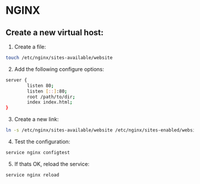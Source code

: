 # NGINX

## Create a new virtual host:

1. Create a file:
```bash
touch /etc/nginx/sites-available/website
```

2. Add the following configure options:
```bash
server {
        listen 80;
        listen [::]:80;
        root /path/to/dir;
        index index.html;
}
```

3. Create a new link:
```bash
ln -s /etc/nginx/sites-available/website /etc/nginx/sites-enabled/website
```

4. Test the configuration:
```bash
service nginx configtest
```

5. If thats OK, reload the service:
```bash
service nginx reload
```
